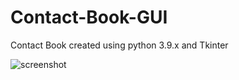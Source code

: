 # Contact-Book-GUI
 Contact Book created using python 3.9.x and Tkinter
 
 ![screenshot](/Product-Screenshots/Screenshot-1.png)
